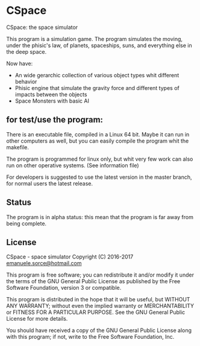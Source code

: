 # CSpace
CSpace: the space simulator

This program is a simulation game. The program simulates the moving, under
the phisic's law, of planets, spaceships, suns, and everything else in 
the deep space.

Now have:
- An wide gerarchic collection of various object types whit different
behavior
- Phisic engine that simulate the gravity force and different types of 
impacts between the objects
- Space Monsters with basic AI

for test/use the program:
-------------------------
There is an executable file, compiled in a Linux 64 bit. Maybe it can run
in other computers as well, but you can easily compile the program whit
the makefile.

The program is programmed for linux only, but whit very few work can also
run on other operative systems. (See information file)

For developers is suggested to use the latest version in the 
master branch, for normal users the latest release.

Status
------
The program is in alpha status: this mean that the program is far away 
from being complete.

License
------
CSpace - space simulator
Copyright (C) 2016-2017  emanuele.sorce@hotmail.com

This program is free software; you can redistribute it and/or modify
it under the terms of the GNU General Public License as published by
the Free Software Foundation, version 3 or compatible.

This program is distributed in the hope that it will be useful,
but WITHOUT ANY WARRANTY; without even the implied warranty or
MERCHANTABILITY or FITNESS FOR A PARTICULAR PURPOSE.  See the
GNU General Public License for more details.

You should have received a copy of the GNU General Public License
along with this program; if not, write to the Free Software
Foundation, Inc.
